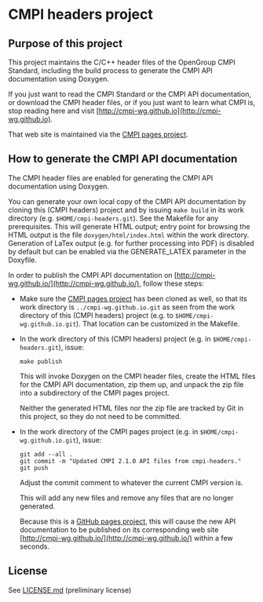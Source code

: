 CMPI headers project
====================

Purpose of this project
-----------------------

This project maintains the C/C++ header files of the OpenGroup CMPI Standard,
including the build process to generate the CMPI API documentation using
Doxygen.

If you just want to read the CMPI Standard or the CMPI API documentation, or
download the CMPI header files, or if you just want to learn what CMPI is,
stop reading here and visit
[http://cmpi-wg.github.io](http://cmpi-wg.github.io).

That web site is maintained via the
[CMPI pages project](https://github.com/cmpi-wg/cmpi-wg.github.io).

How to generate the CMPI API documentation
------------------------------------------

The CMPI header files are enabled for generating the CMPI API documentation
using Doxygen.

You can generate your own local copy of the CMPI API documentation by cloning
this (CMPI headers) project and by issuing `make build` in its work directory
(e.g. `$HOME/cmpi-headers.git`).
See the Makefile for any prerequisites. This will generate HTML output; entry
point for browsing the HTML output is the file `doxygen/html/index.html` within
the work directory.
Generation of LaTex output (e.g. for further processing into PDF) is disabled
by default but can be enabled via the GENERATE_LATEX parameter in the Doxyfile.

In order to publish the CMPI API documentation on
[http://cmpi-wg.github.io/](http://cmpi-wg.github.io/), follow these steps:

* Make sure the
  [CMPI pages project](https://github.com/cmpi-wg/cmpi-wg.github.io)
  has been cloned as well, so that its work directory is
  `../cmpi-wg.github.io.git` as seen from the work directory of this
  (CMPI headers) project (e.g. to `$HOME/cmpi-wg.github.io.git`).
  That location can be customized in the Makefile.

* In the work directory of this (CMPI headers) project
  (e.g. in `$HOME/cmpi-headers.git`), issue:

      make publish

  This will invoke Doxygen on the CMPI header files, create the HTML files
  for the CMPI API documentation, zip them up, and unpack the zip file
  into a subdirectory of the CMPI pages project.

  Neither the generated HTML files nor the zip file are tracked by Git in this
  project, so they do not need to be committed.

* In the work directory of the CMPI pages project
  (e.g. in `$HOME/cmpi-wg.github.io.git`), issue:

      git add --all .
      git commit -m "Updated CMPI 2.1.0 API files from cmpi-headers."
      git push

  Adjust the commit comment to whatever the current CMPI version is.

  This will add any new files and remove any files that are no longer generated.

  Because this is a [GitHub pages project](https://pages.github.com),
  this will cause the new API documentation to be published on its corresponding
  web site [http://cmpi-wg.github.io/](http://cmpi-wg.github.io/) within a few
  seconds.

License
-------

See [LICENSE.md](LICENSE.md) (preliminary license)
